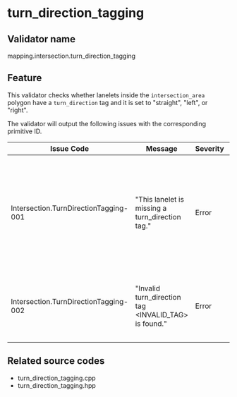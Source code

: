 # turn_direction_tagging

## Validator name

mapping.intersection.turn_direction_tagging

## Feature

This validator checks whether lanelets inside the `intersection_area` polygon have a `turn_direction` tag and it is set to "straight", "left", or "right".

The validator will output the following issues with the corresponding primitive ID.

| Issue Code                            | Message                                              | Severity | Primitive | Description                                                                                                        | Approach                                                                                                                                                             |
| ------------------------------------- | ---------------------------------------------------- | -------- | --------- | ------------------------------------------------------------------------------------------------------------------ | -------------------------------------------------------------------------------------------------------------------------------------------------------------------- |
| Intersection.TurnDirectionTagging-001 | "This lanelet is missing a turn_direction tag."      | Error    | Lanelet   | Lanelets at intersections must have a `turn_direction` tag but this lanelet doesn't have it.                       | Set a `turn_direction` tag to the lanelet with a value of `straight`, `left` or `right`. This tells the vehicle whether to use the blinkers or not at intersections. |
| Intersection.TurnDirectionTagging-002 | "Invalid turn_direction tag <INVALID_TAG> is found." | Error    | Lanelet   | The `turn_direction` tag of this lanelet is set to <INVALID_TAG> while it has to be `straight`, `left` or `right`. | Fix the tag value to `straight`, `left` or `right`.                                                                                                                  |

## Related source codes

- turn_direction_tagging.cpp
- turn_direction_tagging.hpp
